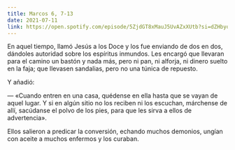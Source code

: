 ```yaml
---
title: Marcos 6, 7-13
date: 2021-07-11
link: https://open.spotify.com/episode/5ZjdGT8xMauJ5UvAZxXUtb?si=dZHbyoJTQG6R5mxHsMXFeg&utm_source=copy-link&dl_branch=1
---
```

En aquel tiempo, llamó Jesús a los Doce y los fue enviando de dos en dos, dándoles autoridad sobre los espíritus inmundos. Les encargó que llevaran para el camino un bastón y nada más, pero ni pan, ni alforja, ni dinero suelto en la faja; que llevasen sandalias, pero no una túnica de repuesto.

Y añadió:

— «Cuando entren en una casa, quédense en ella hasta que se vayan de aquel lugar. Y si en algún sitio no los reciben ni los escuchan, márchense de allí, sacúdanse el polvo de los pies, para que les sirva a ellos de advertencia».

Ellos salieron a predicar la conversión, echando muchos demonios, ungían con aceite a muchos enfermos y los curaban.